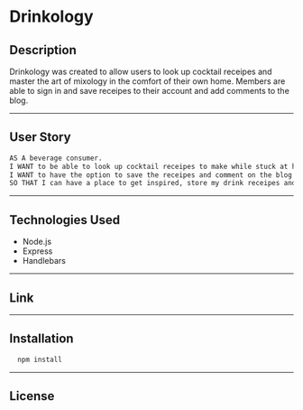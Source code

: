 # Drinkology 

## Description 
Drinkology was created to allow users to look up cocktail receipes and master the art of mixology in the comfort of their own home.
Members are able to sign in and save receipes to their account and add comments to the blog. 


---


## User Story 
  ```bash
AS A beverage consumer. 
I WANT to be able to look up cocktail receipes to make while stuck at home during this pandemic. 
I WANT to have the option to save the receipes and comment on the blog. 
SO THAT I can have a place to get inspired, store my drink receipes and leave comments for other members to view. 
 ```

---

## Technologies Used 

* Node.js
* Express
* Handlebars




---

## Link 


---

## Installation 

```bash
  npm install 
  ```




---
## License 